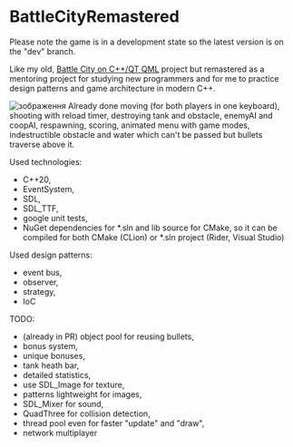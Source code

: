 # BattleCityRemastered
Please note the game is in a development state so the latest version is on the "dev" branch.

Like my old, [Battle City on C++/QT QML](https://github.com/roma4004/battle_city_qt_qml) project but remastered as a mentoring project for studying new programmers
and for me to practice design patterns and game architecture in modern C++.

![зображення](https://github.com/roma4004/BattleCityRemastered/assets/16146920/10f3de05-6c19-4f89-a54b-19a7cb66d90e)
Already done moving (for both players in one keyboard), shooting with reload timer, destroying tank and obstacle, enemyAI and coopAI, respawning, scoring, animated menu with game modes, indestructible obstacle and water which can't be passed but bullets traverse above it. 

Used technologies:
* C++20,
* EventSystem,
* SDL,
* SDL_TTF,
* google unit tests,
* NuGet dependencies for *.sln and lib source for CMake, so it can be compiled for both CMake (CLion) or *.sln project (Rider, Visual Studio)

Used design patterns: 
* event bus, 
* observer, 
* strategy, 
* IoC

TODO: 
* (already in PR) object pool for reusing bullets,
* bonus system,
* unique bonuses,
* tank heath bar,
* detailed statistics,
* use SDL_Image for texture,
* patterns lightweight for images,
* SDL_Mixer for sound,
* QuadThree for collision detection,
* thread pool even for faster "update" and "draw",
* network multiplayer

